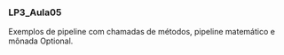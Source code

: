 ### LP3_Aula05
Exemplos de pipeline com chamadas de métodos, pipeline matemático e mônada Optional. 
